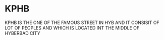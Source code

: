# KPHB
KPHB IS THE ONE OF THE FAMOUS STREET IN HYB AND IT CONSISIT OF LOT OF PEOPLES AND WHICH IS LOCATED INT THE MIDDLE OF HYBERBAD CITY
